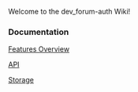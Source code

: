 Welcome to the dev_forum-auth Wiki!

### Documentation

[Features Overview](Features)

[API](Api)

[Storage](Storage)
